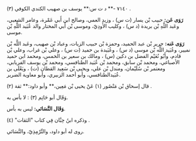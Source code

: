 ٧١٤٠ -** د ت س:** يوسف بن صهيب الكندي الكوفي (٣) .

**رَوَى عَن:** حبيب بْن يسار (ت س) ، وزيد العمي، وصالح ابن أَبي عَمْرة، وعامر الشعبي، وعَبد اللَّهِ بْن بريدة (د س) ، وكليب الأَودِيّ، وموسى بْن أَبي المختار والد عُبَيد اللَّهِ بْن موسى.

**رَوَى عَنه:** جرير بْن عبد الحميد، وحمزة بْن حبيب الزيات، وعباد بْن صهيب، وعَبد اللَّه بْن نميير، وعُبَيد اللَّه بْن موسى (د س) ، وعُبَيدة بن حميد (ت س) ، وعلي بْن غراب، وعلي بْن قادم، وأَبُو نُعَيْم الفضل بن دكين (س) ، ومالك بن سعير بن الخمس، ومحمد ابن حميد الأصباغي، ومحمد بْن سابق، ومحمد بْن عُبَيد الطنافسي، ومحمد بْن يوسف الفريابي، ومعتمر بْن سُلَيْمان، ومندل بْن علي، ويحيى بْن سَعِيد القطان (ت) ، ويَعْلَى بن عُبَيدالطنافسي، وأبو أحمد الزبيري، وأبو معاوية الضرير.

قال إسحاق بْن مَنْصُور (١) عَنْ يحيى بْن مَعِين،** وأبو داود:** ثقة (٢) .

وَقَال أبو حَاتِم (٣) : لا بأس به.

**وَقَال النَّسَائي:** ليس به بأس.

وذكره ابنُ حِبَّان فِي كتاب "الثقات" (٤) .

روى له أبو داود، والتِّرْمِذِيّ، والنَّسَائي.